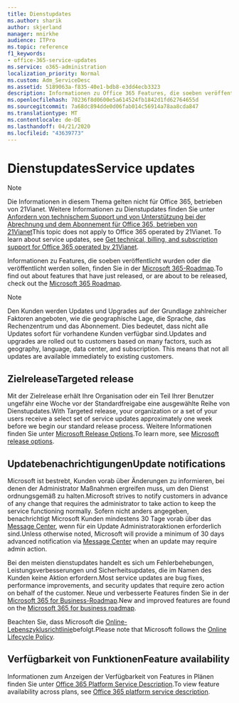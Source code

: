 ```yaml
---
title: Dienstupdates
ms.author: sharik
author: skjerland
manager: mnirkhe
audience: ITPro
ms.topic: reference
f1_keywords:
- office-365-service-updates
ms.service: o365-administration
localization_priority: Normal
ms.custom: Adm_ServiceDesc
ms.assetid: 5189063a-f835-40e1-bdb8-e3dd4ecb3323
description: Informationen zu Office 365 Features, die soeben veröffentlicht wurden oder die veröffentlicht werden sollen, finden Sie in der Microsoft 365-Roadmap.
ms.openlocfilehash: 70236f8d0600e5a614524fb1842d1fd62764655d
ms.sourcegitcommit: 7a68dc894dde0d06fab014c56914a78aa8cda847
ms.translationtype: MT
ms.contentlocale: de-DE
ms.lasthandoff: 04/21/2020
ms.locfileid: "43639773"
---
```

# <a name="service-updates"></a><span data-ttu-id="814d8-103">Dienstupdates</span><span class="sxs-lookup"><span data-stu-id="814d8-103">Service updates</span></span>

> [!NOTE]
> <span data-ttu-id="814d8-p101">Die Informationen in diesem Thema gelten nicht für Office 365, betrieben von 21Vianet. Weitere Informationen zu Dienstupdates finden Sie unter [Anfordern von technischem Support und von Unterstützung bei der Abrechnung und dem Abonnement für Office 365, betrieben von 21Vianet](https://go.microsoft.com/fwlink/?LinkID=733350&amp;clcid=0x409)</span><span class="sxs-lookup"><span data-stu-id="814d8-p101">This topic does not apply to Office 365 operated by 21Vianet. To learn about service updates, see [Get technical, billing, and subscription support for Office 365 operated by 21Vianet](https://go.microsoft.com/fwlink/?LinkID=733350&amp;clcid=0x409).</span></span> 
  
<span data-ttu-id="814d8-106">Informationen zu Features, die soeben veröffentlicht wurden oder die veröffentlicht werden sollen, finden Sie in der [Microsoft 365-Roadmap](https://go.microsoft.com/fwlink/?LinkId=509914).</span><span class="sxs-lookup"><span data-stu-id="814d8-106">To find out about features that have just released, or are about to be released, check out the [Microsoft 365 Roadmap](https://go.microsoft.com/fwlink/?LinkId=509914).</span></span>
  
> [!NOTE]
> <span data-ttu-id="814d8-p102">Den Kunden werden Updates und Upgrades auf der Grundlage zahlreicher Faktoren angeboten, wie die geographische Lage, die Sprache, das Rechenzentrum und das Abonnement. Dies bedeutet, dass nicht alle Updates sofort für vorhandene Kunden verfügbar sind.</span><span class="sxs-lookup"><span data-stu-id="814d8-p102">Updates and upgrades are rolled out to customers based on many factors, such as geography, language, data center, and subscription. This means that not all updates are available immediately to existing customers.</span></span> 
  
## <a name="targeted-release"></a><span data-ttu-id="814d8-109">Zielrelease</span><span class="sxs-lookup"><span data-stu-id="814d8-109">Targeted release</span></span>

<span data-ttu-id="814d8-110">Mit der Zielrelease erhält Ihre Organisation oder ein Teil Ihrer Benutzer ungefähr eine Woche vor der Standardfreigabe eine ausgewählte Reihe von Dienstupdates.</span><span class="sxs-lookup"><span data-stu-id="814d8-110">With Targeted release, your organization or a set of your users receive a select set of service updates approximately one week before we begin our standard release process.</span></span> <span data-ttu-id="814d8-111">Weitere Informationen finden Sie unter [Microsoft Release Options](https://docs.microsoft.com/office365/admin/manage/release-options-in-office-365?view=o365-worldwide).</span><span class="sxs-lookup"><span data-stu-id="814d8-111">To learn more, see [Microsoft release options](https://docs.microsoft.com/office365/admin/manage/release-options-in-office-365?view=o365-worldwide).</span></span> 
  
## <a name="update-notifications"></a><span data-ttu-id="814d8-112">Updatebenachrichtigungen</span><span class="sxs-lookup"><span data-stu-id="814d8-112">Update notifications</span></span>

<span data-ttu-id="814d8-113">Microsoft ist bestrebt, Kunden vorab über Änderungen zu informieren, bei denen der Administrator Maßnahmen ergreifen muss, um den Dienst ordnungsgemäß zu halten.</span><span class="sxs-lookup"><span data-stu-id="814d8-113">Microsoft strives to notify customers in advance of any change that requires the administrator to take action to keep the service functioning normally.</span></span> <span data-ttu-id="814d8-114">Sofern nicht anders angegeben, benachrichtigt Microsoft Kunden mindestens 30 Tage vorab über das [Message Center](https://docs.microsoft.com/office365/admin/manage/message-center?view=o365-worldwide), wenn für ein Update Administratoraktionen erforderlich sind.</span><span class="sxs-lookup"><span data-stu-id="814d8-114">Unless otherwise noted, Microsoft will provide a minimum of 30 days advanced notification via [Message Center](https://docs.microsoft.com/office365/admin/manage/message-center?view=o365-worldwide) when an update may require admin action.</span></span> 
  
<span data-ttu-id="814d8-115">Bei den meisten dienstupdates handelt es sich um Fehlerbehebungen, Leistungsverbesserungen und Sicherheitsupdates, die im Namen des Kunden keine Aktion erfordern.</span><span class="sxs-lookup"><span data-stu-id="814d8-115">Most service updates are bug fixes, performance improvements, and security updates that require zero action on behalf of the customer.</span></span> <span data-ttu-id="814d8-116">Neue und verbesserte Features finden Sie in der [Microsoft 365 for Business-Roadmap](https://roadmap.office.com/).</span><span class="sxs-lookup"><span data-stu-id="814d8-116">New and improved features are found on the [Microsoft 365 for business roadmap](https://roadmap.office.com/).</span></span>
  
<span data-ttu-id="814d8-117">Beachten Sie, dass Microsoft die [Online-Lebenszyklusrichtlinie](https://support.microsoft.com/lifecycle#gp/osslpolicy)befolgt.</span><span class="sxs-lookup"><span data-stu-id="814d8-117">Please note that Microsoft follows the [Online Lifecycle Policy](https://support.microsoft.com/lifecycle#gp/osslpolicy).</span></span>
  
## <a name="feature-availability"></a><span data-ttu-id="814d8-118">Verfügbarkeit von Funktionen</span><span class="sxs-lookup"><span data-stu-id="814d8-118">Feature availability</span></span>

<span data-ttu-id="814d8-119">Informationen zum Anzeigen der Verfügbarkeit von Features in Plänen finden Sie unter [Office 365 Platform Service Description](office-365-platform-service-description.md).</span><span class="sxs-lookup"><span data-stu-id="814d8-119">To view feature availability across plans, see [Office 365 platform service description](office-365-platform-service-description.md).</span></span>
  

